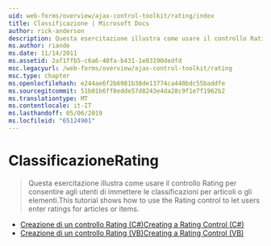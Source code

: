 ```yaml
---
uid: web-forms/overview/ajax-control-toolkit/rating/index
title: Classificazione | Microsoft Docs
author: rick-anderson
description: Questa esercitazione illustra come usare il controllo Rating per consentire agli utenti di immettere le classificazioni per articoli o gli elementi.
ms.author: riande
ms.date: 11/14/2011
ms.assetid: 2af1ffb5-c6a6-40fa-b431-1e03190dedfd
msc.legacyurl: /web-forms/overview/ajax-control-toolkit/rating
msc.type: chapter
ms.openlocfilehash: e244ae6f2b6981b38de13774ca440bdc55baddfe
ms.sourcegitcommit: 51b01b6ff8edde57d8243e4da28c9f1e7f1962b2
ms.translationtype: MT
ms.contentlocale: it-IT
ms.lasthandoff: 05/06/2019
ms.locfileid: "65124901"
---
```

# <a name="rating"></a><span data-ttu-id="0fa7c-103">Classificazione</span><span class="sxs-lookup"><span data-stu-id="0fa7c-103">Rating</span></span>

> <span data-ttu-id="0fa7c-104">Questa esercitazione illustra come usare il controllo Rating per consentire agli utenti di immettere le classificazioni per articoli o gli elementi.</span><span class="sxs-lookup"><span data-stu-id="0fa7c-104">This tutorial shows how to use the Rating control to let users enter ratings for articles or items.</span></span>

- [<span data-ttu-id="0fa7c-105">Creazione di un controllo Rating (C#)</span><span class="sxs-lookup"><span data-stu-id="0fa7c-105">Creating a Rating Control (C#)</span></span>](creating-a-rating-control-cs.md)
- [<span data-ttu-id="0fa7c-106">Creazione di un controllo Rating (VB)</span><span class="sxs-lookup"><span data-stu-id="0fa7c-106">Creating a Rating Control (VB)</span></span>](creating-a-rating-control-vb.md)
